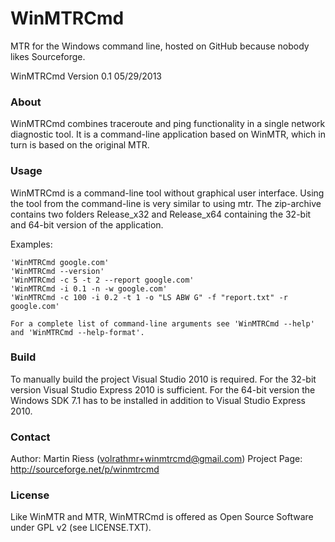 # WinMTRCmd
MTR for the Windows command line, hosted on GitHub because nobody likes Sourceforge.

WinMTRCmd Version 0.1 05/29/2013

### About

WinMTRCmd combines traceroute and ping functionality in a single network diagnostic tool. It is a command-line application based on WinMTR, which in turn is based on the original MTR. 

### Usage

WinMTRCmd is a command-line tool without graphical user interface. Using the tool from the command-line is very similar to using mtr. The zip-archive contains two folders Release_x32 and Release_x64 containing the 32-bit and 64-bit version of the application.

Examples:
```
'WinMTRCmd google.com'
'WinMTRCmd --version'
'WinMTRCmd -c 5 -t 2 --report google.com'
'WinMTRCmd -i 0.1 -n -w google.com'
'WinMTRCmd -c 100 -i 0.2 -t 1 -o "LS ABW G" -f "report.txt" -r google.com'

For a complete list of command-line arguments see 'WinMTRCmd --help' and 'WinMTRCmd --help-format'.
```
 
### Build
To manually build the project Visual Studio 2010 is required. For the 32-bit version Visual Studio Express 2010 is sufficient. For the 64-bit version the Windows SDK 7.1 has to be installed in addition to Visual Studio Express 2010.

### Contact
Author: Martin Riess (volrathmr+winmtrcmd@gmail.com)
Project Page: http://sourceforge.net/p/winmtrcmd

### License
Like WinMTR and MTR, WinMTRCmd is offered as Open Source Software under GPL v2 (see LICENSE.TXT).